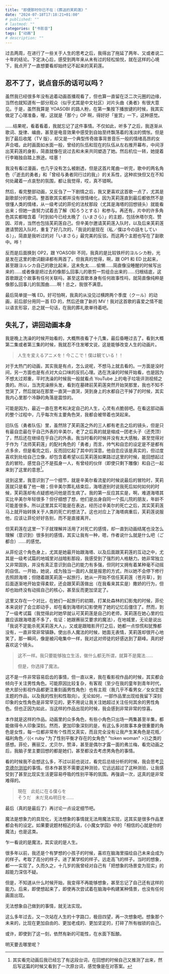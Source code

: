 ```yaml
---
title: "即便那时你已不在：《葬送的芙莉莲》"
date: "2024-07-18T17:18:21+01:00"
# published: ""
# lastmod: ""
categories: ["书影音"]
tags: ["动画"]
# description: ""
---
```

<!-- https://mastodon.social/@loikein/112798936332329170 -->

过去两周，在进行了一些关于人生的思考之后，我得出了拖延了两年、又或者说二十年的结论。下定决心后，感受到两年来从未有过的轻松愉悦，就在这样的心境下，我点开了一直想要看却始终记不起来的芙莉莲。

## 忍不了了，说点音乐的话可以吗？

虽然我已经很多年没有追着动画首播观看了，但也算一直留在泛二次元圈的边缘，当然也就知道有一部分观众（似乎尤其是中文社区）对片头曲《勇者》有很大意见。于是，虽然我算是 YOASOBI 的路人粉，在第一集按下播放键的时候，我其实做足了心理准备，喔，这就是「那个」OP 啊，得好好「鉴赏」一下，这种感觉。

……结果呢，看着看着，我就忘记了这件事情。不仅如此，听多了之后，我逐渐从歌词、旋律、编曲，甚至是电音效果中感受到自始至终飘荡着的浅淡的惆怅。但是到了最后收尾（TV 版），却又是一个典型传奇故事背景音乐一般的情绪高昂的女声合唱，此时画面如水面一般，曾经的队伍和现在的队伍从左右推开幕布，中间浮出芙莉莲的身影，简直就像在说过去和未来共同塑造了她。然后机位一转，她提着行李箱独自踏上旅途。哇塞！

我没有看过漫画，也几乎没有怎么被剧透，但是这首片尾曲一听完，歌中的两名角色（「逝去的勇者」和「曾经与勇者同行过的我」）的关系性，这种欢快但又在不知何处藏着一点哀愁的氛围，都让我觉得，哎，真不错啊。

然后，看完整部动画，又反刍了一下剧情之后，我又更喜欢这首歌一点了，尤其是副歌部分的歌词。整首歌其实都并没有很情绪化，因为芙莉莲直到最后都依然不是很懂人类的情绪，从一级考试的菲伦的法杖那段（尤其是海塔的回想镜头）就能看出来；但她一直努力试着去了解（知ろうとする）和参与。再还有，片中的许多角色其实都暗含着「时到如今已经太晚了（いまさら）」的主题，包括休塔尔克、赞因、邓肯，当然也包括芙莉莲自己。但辛美尔邀请芙莉莲入队时，以及后来芙莉莲邀请赞因入队时，重复了好几次的，「我说的是现在（私／僕は今の話をしている）」，简直是我听过的对「いまさら」最完美的反驳。而这两个主题也写在了副歌中。哗！

反而是后面换到 OP2，跟 YOASOBI 不同，我真的是比较铁杆的ヨルシカ粉，光是发在这里的歌词翻译都有两首了。但我真的觉得，啊，跟 OP1 和 ED 比起来，甚至跟ヨルシカ自己的歌比起来，这未免太……偷懒……简直像没睡醒的时候写出来的……或者像是把过去的像那么回事儿的歌剪一剪组合出来的……归根结底，这首歌跟这个故事有任何关联吗，甚至这首歌本身有任何故事性吗，就简直像纯粹是像那么回事儿的氛围曲……啊！总之，我很不满意。

最后简单提一嘴 ED。好可怕啊，我真的从没见过横跨两个季度（クール）的动画，前后部分用同一首 ED 的，然后还做了新的 MV！我对这首歌的喜爱之情不能以语言形容，总之就一句话，在我的葬礼歌单待着吧。

## 失礼了，讲回动画本身

我是晚上洗澡的时候开始看的，大概熬夜看了十几集，最后昏睡过去了。看到大概第二集或者第三集的时候，我就忍不住发嘟文说，这是能够改变人生的动画片。

> 人生を変えるアニメを！今ここで！僕は観ている！！

对于太热门的动画，其实我是有点，怎么说呢，不想马上就去看的。一方面是没时间，另一方面也是有点对大众口味的反抗心理。选在洗澡的时候开始看，也是因为不想太过郑重，平时洗澡的时候我一般就看点 YouTube 上的电子垃圾评测视频之类的。所以，当洗完澡擦头发，看到在墓碑前芙莉莲突然开始哭那里，我也不知不觉哭了，然后就站在那里一直哭一直哭，哭到身上的水都自己干掉了的时候，其实我内心里那个冷静的角落是震惊的。

可能是因为，最近一直在思考和决定自己的人生，心灵有点脆弱吧。在看这部动画的整个过程中，几乎每次有主要角色哭，我都会被带着也哭起来。

旧队伍（勇者队伍）里，虽然除了芙莉莲之外的三人都有老去之后的镜头，但是只有最自恋最在乎自己外表的辛美尔，老了之后真的就是缩成一团老头子（还秃顶）了，然后还在继续在乎自己的外表。我当时看的时候并没有太大感触，甚至觉得对于作为「法师芙莉莲」的配衬角色的「勇者」而言，帅气和自恋的设定是不是都有点多余，但是看完之后，反而回忆起了其中的深意。他自恋应该是真实的，但过度喜欢到处给自己立像，却包含着希望以后芙莉莲如果路过这里的时候，能回想起过去的冒险，感觉自己不是孤身一人，有曾经的伙伴（即使只剩下雕像）和自己一起来到了这里的意思[^himmel]。

[^himmel]: 其实看完动画后我已经忘了有这段台词，在回想的时候自己又推测了出来，然后写这篇的时候又看到了一次原台词，感觉像是在对答案。

说到这里，我意识到了一个细节，就是辛美尔看流星的时候说最后的冒险时，芙莉莲就只是看了他一眼；但辛美尔葬礼结束后，海塔道别时说我死后如何如何的时候，芙莉莲却有点疑惑地问他是否生病了。我的第一反应其实是，啊，难道海塔其实比辛美尔年轻很多？但仔细想了想，他们是出身自同一个孤儿院的朋友，年龄不可能差很多。所以这里其实可能是在表达，经历过辛美尔的死亡之后，其实芙莉莲马上就开始转换关于人类的死亡的想法了。这也对应上了海塔病重后，芙莉莲说服他，应该让菲伦好好告别，而不是直接离开。

但芙莉莲在这里一下子就理解并活用了对死亡的感情，却一直到动画结尾也没怎么理解（意识到）很多别的感情，其实让我有一种，嗯，作者说什么就是什么吧（ご都合）……的感觉。

从菲伦这个角色身上，尤其是她最开始跟海塔、以及后面跟芙莉莲的互动之中，尤其是一级考试篇的地城里对战暗影那段，我感受到了强烈的人格魅力。她非常独立又非常固执，并没有真正意识到自己的能力有多强，但同时又拥有着某种毫不动摇的自信。一开始，她说，成为独当一面的人就是报恩的方式，所以她不会停下修行去照顾海塔；但随着跟芙莉莲一起旅行，她从一开始不信任芙莉莲（苍月草），到后面逐渐地开始变得柔软，还会跟芙莉莲做出（在我看来其实是）撒娇的行为，但却也始终没有动摇自己的核心，甚至反而更加坚定了。

这里又存在一个对比，在她们一起旅行的初期，打某处森林的幻影鬼的时候，菲伦本来说好了会立即动手，却在看到海塔的幻影使用了她的记忆后僵住了。然而，到了一级考试篇（我觉得此时她早就认可芙莉莲是自己的老师，芙莉莲在她心里的位置应该跟海塔差不多了，佐证：她跟赛丽艾要求的魔法），在地城里，无论是说出「我说不定能杀死芙莉莲大人」，又或是跟暗影开打之后，她都一点惊慌和犹豫都没有，一直非常非常镇静。使出杀人魔法的时候，她面无表情，芙莉莲却很开心地笑了，那一瞬间，像是被闪电集中一样，我对这对师徒的好感达到了巅峰。真的好喜欢这个镜头。

> 这不一样。我只要能够独立生活，做什么都无所谓，就算不是魔法……
> 
> 但是，你选择了魔法。

<!-- 出于理性思考以及个人经历，我是非常顽固的无神论者，对宗教和天堂和地狱都嗤之以鼻的那种。但即便是这样，当海塔说出「天国存在更方便」的时候，我也确实无话可说。我无法欺骗自己持有这样的想法，但我确实能理解

芙莉莲里的宗教观其实非常微妙。一方面，由于女神魔法、圣典和僧侣的存在，应该是有神的，另一方面，连后来成为了圣城主教的海塔都说不确定天国的存在。

到了赛丽艾出场的时候（其实她在 OP1 的 MV 里就已经露脸了，那时候我还在想是不是黑暗精灵角色），她站在巨大的女神像前，女神长着精灵耳朵，我就觉得，嗯……？？
 -->

这不是一件非常容易启齿的事情，但一直以来，我在看影视作品的时候，其实都会倾向于关注男性角色。可能原因比较复杂，有客观（至少在我的童年到青年时代，绝大部分影视作品都更注重刻画男性角色）也有主观（我几乎不看男女／女女恋爱主题的作品，以及我的性别和性取向）。无论如何，一部作品里出现给我留下深刻印象的女性角色是非常罕见的，更不用说让我关注她超过关注任何其余的男性角色。但也正因为如此，当这样的作品出现的时候，我会感到非常非常的惊喜。

本作就是这样的作品。动画里的众多角色，有些小角色只出场一两集甚至半集，都能做得令人印象深刻。然而，更加印象深刻的是，有这么多对故事本身很重要的角色是女性，每一位都非常有个性而又真实，而且完全没有让我产生某角色是花瓶／福利角色／{{< ruby "为了性别平衡才存在的女角色" "token woman" >}}之类的感想。菲伦，赛丽艾，尤贝尔，赞泽，甚至是偶尔才露一面的弗兰梅，看完动画之后，我脑子里主要回想的都是她们，甚至都没去考虑男角色的事情。

看的时候我不会想这么多，不过以前也说过，看完后总结分析的时候，我会思考[贝克德尔测验](https://zh.wikipedia.org/wiki/%E8%B4%9D%E5%85%8B%E5%BE%B7%E5%B0%94%E6%B5%8B%E9%AA%8C)的事情。但本作甚至不需要这种测验，它远远超过了这种测验，让我感受到了甚至比现实生活更容易呼吸的性别平等的氛围。再强调一次，这真的是非常难得的。

<!-- > イメージするのは　今より高く  
> 飛び立ち　踊りだす心 -->

> 現在　此処に在る僕らを  
> そうだ　未だ見ぬ明日を……

最后（真的是最后了）再讨论一点设定细节吧。

魔法是想象力的具现化，无法想象的事情就无法用魔法实现，这其实是很多作品里都会有的设定。如果要说题材相近的话，《小魔女学园》中的「相信的心就是你的魔法」也是这类。

乍一看说的是魔法，其实说的是人生。

很多年以前，我还是个有梦想的小孩子的时候，喜欢在脑海里描绘自己未来会成为的样子。考取了高分的样子。进了某学校的样子。远走高飞的样子。当时的想象，都一一实现了。久而久之，十几岁的我曾经对自己有「把想象的场景变为现实」的超能力深信不疑。

但是，不知道从什么时候开始，我变得不再能够想象，甚至忘记了自己还有这样的能力。后来，即使想起来了，即使再次尝试着在脑海中构建某种情景，也没有任何画面出现。

无法想象自己做到的事情，就无法实现。

这么多年过去，又一次站在人生的十字路口，极目四望，再一次想象吧。想象那个未来的，比现在更加自由的、更加老成的、更加坚定的，打碎了所有枷锁的自己。

或许，即使到了这一刻，依然有新的可能性，在水面下酝酿。

明天要去哪里呢？
